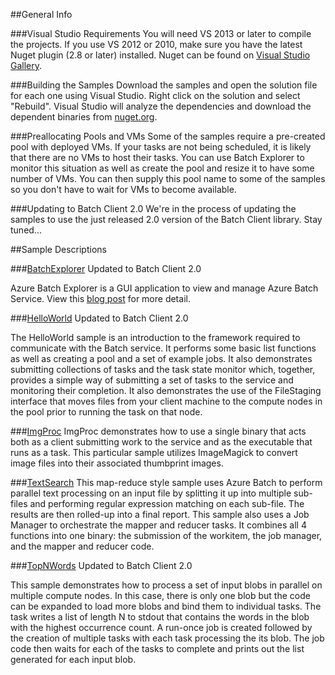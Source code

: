 ##General Info

###Visual Studio Requirements
You will need VS 2013 or later to compile the projects. If you use VS 2012 or 2010, make sure you have the latest Nuget plugin (2.8 or later) installed. Nuget can be found on  [Visual Studio Gallery](https://visualstudiogallery.msdn.microsoft.com/27077b70-9dad-4c64-adcf-c7cf6bc9970c).

###Building the Samples
Download the samples and open the solution file for each one using Visual Studio. Right click on the solution and select "Rebuild". Visual Studio will analyze the dependencies and download the dependent binaries from [nuget.org](http://www.nuget.org/packages/Azure.Batch/).

###Preallocating Pools and VMs
Some of the samples require a pre-created pool with deployed VMs. If your tasks are not being scheduled, it is likely that there are no VMs to host their tasks. You can use Batch Explorer to monitor this situation as well as create the pool and resize it to have some number of VMs. You can then supply this pool name to some of the samples so you don't have to wait for VMs to become available.

###Updating to Batch Client 2.0
We're in the process of updating the samples to use the just released 2.0 version of the Batch Client library. Stay tuned...

##Sample Descriptions

###[BatchExplorer](./BatchExplorer)
Updated to Batch Client 2.0

Azure Batch Explorer is a GUI application to view and manage Azure Batch Service. View this [blog post](http://blogs.technet.com/b/windowshpc/archive/2015/01/20/azure-batch-explorer-sample-walkthrough.aspx) for more detail.

###[HelloWorld](./HelloWorld)
Updated to Batch Client 2.0

The HelloWorld sample is an introduction to the framework required to communicate with the Batch service. It performs some basic list functions as well as creating a pool and a set of example jobs. It also demonstrates submitting collections of tasks and the task state monitor which, together, provides a simple way of submitting a set of tasks to the service and monitoring their completion. It also demonstrates the use of the FileStaging interface that moves files from your client machine to the compute nodes in the pool prior to running the task on that node.

###[ImgProc](./ImgProc)
ImgProc demonstrates how to use a single binary that acts both as a client submitting work to the service and as the executable that runs as a task. This particular sample utilizes ImageMagick to convert image files into their associated thumbprint images.

###[TextSearch](./TextSearch)
This map-reduce style sample uses Azure Batch to perform parallel text processing on an input file by splitting it up into multiple sub-files and performing regular expression matching on each sub-file. The results are then rolled-up into a final report. This sample also uses a Job Manager to orchestrate the mapper and reducer tasks. It combines all 4 functions into one binary: the submission of the workitem, the job manager, and the mapper and reducer code.

###[TopNWords](./TopNWords)
Updated to Batch Client 2.0

This sample demonstrates how to process a set of input blobs in parallel on multiple compute nodes. In this case, there is only one blob but the code can be expanded to load more blobs and bind them to individual tasks. The task writes a list of length N to stdout that contains the words in the blob with the highest occurrence count. A run-once job is created followed by the creation of multiple tasks with each task processing the its blob. The job code then waits for each of the tasks to complete and prints out the list generated for each input blob.
